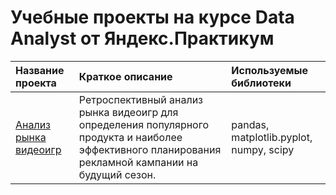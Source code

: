# Учебные проекты на курсе Data Analyst от Яндекс.Практикум
| Название проекта | Краткое описание | Используемые библиотеки |
| :-------------------- | :-------------------- | :-------------------- |
| [Анализ рынка видеоигр](game-market-analysis) | Ретроспективный анализ рынка видеоигр для определения популярного продукта и наиболее эффективного планирования рекламной кампании на будущий сезон. | pandas, matplotlib.pyplot, numpy, scipy |
